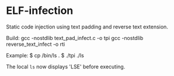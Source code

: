 # ELF-infection
Static code injection using text padding and reverse text extension.

Build:	gcc -nostdlib text\_pad\_infect.c -o tpi
	gcc -nostdlib reverse\_text\_infect -o rti

Example:
	$ cp /bin/ls .
	$ ./tpi ./ls

The local `ls` now displays 'LSE' before executing.
